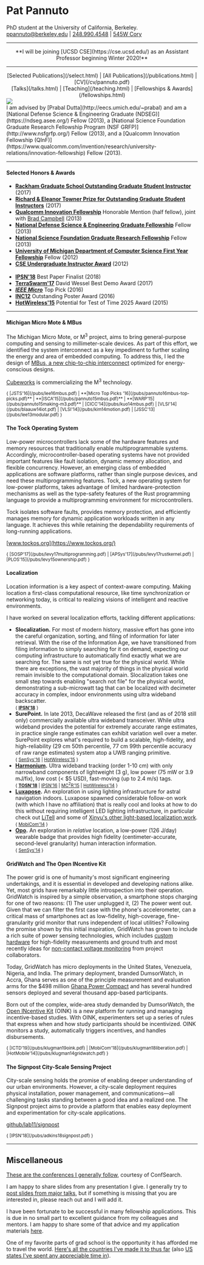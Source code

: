 <div class="row" markdown="1">
<div class="col-md-8">

# Pat Pannuto
<div class="lead">
PhD student at the University of California, Berkeley.
<a href="mailto:ppannuto@berkeley.edu">ppannuto@berkeley.edu</a> |
<a href="tel:+12489904548">248.990.4548</a> |
<a href="https://www.google.com/maps/place/Cory+Hall,+Berkeley,+CA+94720/@37.8750406,-122.2595182,17z/data=!3m1!4b1!4m5!3m4!1s0x80857c2399f46b11:0x89fed96de243799c!8m2!3d37.8750364!4d-122.2573242">545W Cory</a>
</div>

---

<div style="text-align:center;" markdown="1">
**I will be joining [UCSD CSE](https://cse.ucsd.edu/) as an Assistant Professor beginning Winter 2020!**
</div>

---


<div style="text-align:center;" markdown="1">
[Selected&nbsp;Publications](/select.html) |
[All&nbsp;Publications](/publications.html) |
[CV](/cv/pannuto.pdf)
<br/>
[Talks](/talks.html) |
[Teaching](/teaching.html) |
[Fellowships & Awards](/fellowships.html)
</div>

</div><!-- col-md-8 -->

<div id="portraits" class="d-none d-md-block col-md-4">
  <img src="/images/pannuto-headshot.jpg" class="col-md-12"/>
  <!--
  <img src="/images/gallery/2.jpg" class="col-md-12" style="transform: scalex(-1);"/>
  <img src="/images/gallery/6.jpg" class="col-md-12"/>
  -->
  <!--<img src="/images/gallery/7.jpg" class="col-md-12"/>-->
</div>


</div>
<div class="row" markdown="1">

<div class="col-md-12" markdown="1">
I am advised by [Prabal Dutta](http://eecs.umich.edu/~prabal) and am a
[National Defense Science & Engineering Graduate (NDSEG)](https://ndseg.asee.org/)
Fellow (2013),
a [National Science Foundation Graduate Research Fellowship Program (NSF GRFP)](http://www.nsfgrfp.org/)
Fellow (2013),
and a [Qualcomm Innovation Fellowship (QInF)](https://www.qualcomm.com/invention/research/university-relations/innovation-fellowship)
Fellow (2013).
</div>

</div>


<hr />

#### Selected Honors & Awards

 - **[Rackham Graduate School Outstanding Graduate Student Instructor](http://www.rackham.umich.edu/faculty-staff/awards/student-funding/outstanding-graduate-student-instructor-awards#recipients)** (2017)
 - **[Richard & Eleanor Towner Prize for Outstanding Graduate Student Instructors](https://crlte.engin.umich.edu/grants-awards-certificate/towner-prize/towner-prize-winners/)** (2017)
 - **[Qualcomm Innovation Fellowship](https://www.qualcomm.com/invention/research/university-relations/innovation-fellowship)** Honorable Mention (half fellow), joint with [Brad Campbell](http://www.cs.virginia.edu/~bjc8c/) (2013)
 - **[National Defense Science & Engineering Graduate Fellowship](https://ndseg.asee.org/)** Fellow (2013)
 - **[National Science Foundation Graduate Research Fellowship](https://www.nsfgrfp.org/)** Fellow (2013)
 - **[University of Michigan Department of Computer Science First Year Fellowship](http://eecs.umich.edu/)** Fellow (2012)
 - **[CSE Undergraduate Instructor Award](http://www.eecs.umich.edu/eecs/events/GSI-awards-2012.html)** (2012)
<br><br />
 - **[IPSN'18](https://ipsn.acm.org/2018/)** Best Paper Finalist (2018)
 - **[TerraSwarm'17](https://www.terraswarm.org/conferences/17/annual/)** David Wessel Best Demo Award (2017)
 - **[_IEEE Micro_](https://www.computer.org/web/computingnow/micro)** Top Pick (2016)
 - **[INC12](http://incnano.org/)** Outstanding Poster Award (2016)
 - **[HotWireless'15](http://web.cse.ohio-state.edu/~chebo/HotWireless/)** Potential for Test of Time 2025 Award (2015)

<hr />

#### Michigan Micro Mote & MBus
The Michigan Micro Mote, or M<sup>3</sup> project, aims to bring
general-purpose computing and sensing to millimeter-scale devices.
 As part of this effort, we identified the system interconnect as a key
impediment to further scaling the energy and area of embedded computing.
To address this, I led the design of [MBus, a new chip-to-chip
interconnect](http://mbus.io) optimized for energy-conscious designs.

[Cubeworks](http://cubeworks.us/) is commercializing the M<sup>3</sup> technology.

<small markdown="1">
{
[JSTS'16](/pubs/lee16mbus.pdf) |
**[Micro Top Picks '16](/pubs/pannuto16mbus-top-picks.pdf)** |
**[ISCA'15](/pubs/pannuto15mbus.pdf)** |
**[WARP'15](/pubs/pannuto15making-m3.pdf)** |
[CICC'14](/pubs/kuo14mbus.pdf) |
[VLSI'14](/pubs/blaauw14iot.pdf) |
[VLSI'14](/pubs/kim14motion.pdf) |
[JSSC'13](/pubs/lee13modular.pdf)
}
</small>


#### The Tock Operating System

Low-power microcontrollers lack some of the hardware features and memory
resources that traditionally enable multiprogrammable systems.
Accordingly, microcontroller-based operating systems have not provided
important features like fault isolation, dynamic memory allocation, and
flexible concurrency.
However, an emerging class of embedded applications are software platforms,
rather than single purpose devices, and need these multiprogramming features.
Tock, a new operating system for low-power platforms, takes advantage of
limited hardware-protection mechanisms as well as the type-safety features
of the Rust programming language to provide a multiprogramming environment for
microcontrollers.

Tock isolates software faults, provides memory protection, and efficiently
manages memory for dynamic application workloads written in any language. It
achieves this while retaining the dependability requirements of long-running
applications.

[www.tockos.org](https://www.tockos.org/)

<small markdown="1">
{
[SOSP'17](/pubs/levy17multiprogramming.pdf) |
[APSys'17](/pubs/levy17rustkernel.pdf) |
[PLOS'15](/pubs/levy15ownership.pdf)
}
</small>


#### Localization

Location information is a key aspect of context-aware computing. Making
location a first-class computational resource, like time synchronization or
networking today, is critical to realizing visions of intelligent and reactive
environments.

I have worked on several localization efforts, tackling different
applications:

  - **Slocalization.** For most of modern history, massive effort has gone
    into the careful organization, sorting, and filing of information for
    later retrieval. With the rise of the Information Age, we have
    transitioned from filing information to simply searching for it on demand,
    expecting our computing infrastructure to automatically find exactly what
    we are searching for.  The same is not yet true for the physical world.
    While there are exceptions, the vast majority of things in the physical
    world remain invisible to the computational domain.
    Slocalization takes one small step towards enabling "search not file" for
    the physical world, demonstrating a sub-microwatt tag that can be
    localized with decimeter accuracy in complex, indoor environments using
    ultra wideband backscatter.
    <br /><small markdown="1">{
    **[IPSN'18](/pubs/pannuto18slocalization.pdf)** }
    </small>
  - **SurePoint.** In late 2013, DecaWave released the first (and as of 2018
    still only) commercially available ultra wideband transceiver. While ultra
    wideband provides the potential for extremely accurate range estimates, in
    practice single range estimates can exhibit variation well over a meter.
    SurePoint explores what's required to build a scalable, high-fidelity, and
    high-reliability (29 cm 50th percentile, 77 cm 99th percentile accuracy of
    raw range estimates) system atop a UWB ranging primitive.
    <br /><small markdown="1">{
    [SenSys'16](/pubs/kempke16surepoint.pdf) |
    [HotWireless'15](/pubs/kempke15polypoint.pdf) }
    </small>
  - **[Harmonium][harmonia].** Ultra wideband tracking (order 1-10 cm) with
    only narrowband components of lightweight (3 g), low power (75 mW or
    3.9 mJ/fix), low cost (< $5 USD), fast-moving (up to 2.4 m/s) tags.
    <br /><small markdown="1">{
    **[TOSN'18](/pubs/pannuto18harmonium.pdf)** |
    [IPSN'16](/pubs/kempke16harmonium.pdf) |
    [MC<sup>2</sup>R'15](/pubs/kempke15harmonia.pdf) |
    [HotWireless'14](/pubs/kempke14harmonia.pdf) }
    </small>
  - **[Luxapose][luxapose].** An exploration in using lighting
    infrastructure for astral navigation indoors. Luxapose spawned considerable
    follow-on work (with which I have no affiliation) that is really cool and
    looks at how to do this without requiring intelligent LED lighting
    infrastructure, in particular check out
    [LiTell](http://xyzhang.ucsd.edu/papers/CZhang_MobiCom16_LiTell.pdf)
    and some of [Xinyu's other light-based localization
    work](http://xyzhang.ucsd.edu/publications.html).
    <br /><small markdown="1">{
    [MobiCom'14](/pubs/kuo14luxapose.pdf) }
    </small>
  - **[Opo][opo].** An exploration in _relative_ location, a low-power (126
    J/day) wearable badge that provides high fidelity (centimeter-accurate,
    second-level granularity) human interaction information.
    <br /><small markdown="1">{
    [SenSys'14](/pubs/huang14opo.pdf) }
    </small>

[luxapose]: http://lab11.eecs.umich.edu/projects/vlc_localization/ "Luxapose: Indoor Positioning with Mobile Phones and Visible Light"
[harmonia]: http://lab11.eecs.umich.edu/projects/harmonia/ "Harmonia: Wideband Spreading for Accurate Indoor RF Localization"
[opo]: http://lab11.eecs.umich.edu/projects/opo/ "Opo: A Wearable Sensor for Capturing High-Fidelity Face-to-Face Interactions"


#### GridWatch and The Open INcentive Kit

The power grid is one of humanity's most significant engineering undertakings,
and it is essential in developed and developing nations alike. Yet, most grids
have remarkably little introspection into their operation. GridWatch is
inspired by a simple observation, a smartphone stops charging for one of two
reasons: (1) The user unplugged it, (2) The power went out.
Given that we can filter the first case with the phone's accelerometer, can a
critical mass of smartphones act as low-fidelity, high-coverage,
fine-granularity grid monitor that runs independent of local utilities?
Following the promise shown by this initial inspiration, GridWatch has grown to
include a rich suite of power sensing technologies, which includes [custom
hardware][powerwatch] for high-fidelity measurements and ground truth and most
recently ideas for [non-contact voltage monitoring][fancythat] from project
collaborators.

Today, GridWatch has micro deployments in the United States, Venezuela,
Nigeria, and India. The primary deployment, branded DumsorWatch, in Accra,
Ghana serves as one of the principle measurement and evaluation arms for the
$498 million [Ghana Power Compact][mccghana] and has several hundred sensors
deployed and several thousand app-based participants.

Born out of the complex, wide-area study demanded by DumsorWatch,
the [Open INcentive Kit][oink] (OINK) is a new platform for running and
managing incentive-based studies. With OINK, experimenters set up a series of
rules that express when and how study participants should be incentivized. OINK
monitors a study, automatically triggers incentives, and handles disbursements.

<small markdown="1">
{
[ICTD'19](/pubs/klugman19oink.pdf) |
[MobiCom'18](/pubs/klugman18liberation.pdf) |
[HotMobile'14](/pubs/klugman14gridwatch.pdf)
}
</small>

[gridwatch]: http://lab11.eecs.umich.edu/projects/gridwatch/ "GridWatch: Mapping Blackouts with Smart Phones"
[fancythat]: https://dl.acm.org/citation.cfm?id=3209864
[powerwatch]: https://github.com/lab11/PlugWatch/tree/master/powerwatch
[mccghana]: https://www.mcc.gov/where-we-work/program/ghana-power-compact
[oink]: https://openincentivekit.com

#### The Signpost City-Scale Sensing Project

City-scale sensing holds the promise of enabling deeper understanding of our
urban environments. However, a city-scale deployment requires physical
installation, power management, and communications—all challenging tasks
standing between a good idea and a realized one.
The Signpost project aims to provide a platform that enables easy deployment
and experimentation for city-scale applications.

[github/lab11/signpost](https://github.com/lab11/signpost)

<small markdown="1">
{
[IPSN'18](/pubs/adkins18signpost.pdf)
}
</small>


<hr />


<div class="row" markdown="1">
<div class="col-lg-12 col-xs-12">

## Miscellaneous

<a href="http://confsearch.ethz.ch/confsearch/faces/pages/staticresults.jsp?query=usenix%20asplos%20ewsn%20hotnets%20hotos%20ipsn%20isca%20micro%20mobicom%20mobihoc%20mobisys%20nsdi%20osdi%20sensys%20sigcomm%20sosp%20uist&sortMode=1&graphicView=1">These are the conferences I generally follow</a>, courtesy of ConfSearch.

I am happy to share slides from any presentation I give.
I generally try to [post slides from major talks](/talks.html),
but if something is missing that you are interested in, please reach out and I will add it.

I have been fortunate to be successful in many fellowship applications.
This is due in no small part to excellent guidance from my colleagues and mentors.
I am happy to share some of that advice and my application materials [here](/fellowships.html).

One of my favorite parts of grad school is the opportunity it has afforded me to travel the world.
<a href="https://www.amcharts.com/visited_countries/#AT,BE,DK,FR,DE,IN,IT,NL,PT,ES,VA,CA,US,GH,MA,CN,KR">Here's all the countries I've made it to thus far</a>
(also <a href="https://www.amcharts.com/visited_states/#US-AZ,US-CA,US-CT,US-DC,US-DE,US-FL,US-GA,US-HI,US-IL,US-IN,US-KS,US-KY,US-LA,US-MA,US-MD,US-ME,US-MI,US-MO,US-NJ,US-NV,US-NY,US-OH,US-OK,US-OR,US-PA,US-RI,US-TN,US-TX,US-UT,US-VA,US-WA,US-WI">US states I've spent any appreciable time in</a>).

</div>
</div>

<!--
### News
 * <b>2013/05: </b>I am working at <a href="http://swarmlab.eecs.berkeley.edu">Berkeley</a> this summer
 * <b>2013/04: </b><a href="http://bradcampbell.org">Brad Campbell</a> and I won Honorable Mentions and $50,000 from the <a href="http://www.qualcomm.com/about/research/university-relations/innovation-fellowship/2013">Qualcomm Innovation Fellowship</a>
 * <b>2013/04: </b>I won the <a href="http://ndseg.asee.org/">NDSEG</a> Fellowship
 * <b>2013/04: </b>I won the <a href="http://www.nsfgrfp.org/">NSF GRFP</a> Fellowship
-->
